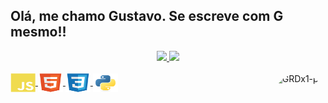 ## Olá, me chamo Gustavo. Se escreve com G mesmo!!

<div align="center">
  <a href="https://github.com/GRDx1">
  <img height="140em" src="https://github-readme-stats.vercel.app/api?username=GRDx1&show_icons=true&theme=dark&include_all_commits=true&count_private=true"/>
  <img height="140em" src="https://github-readme-stats.vercel.app/api/top-langs/?username=GRDx1&layout=compact&langs_count=7&theme=dark"/>
</div>

<div style="display: inline_block"><br>
  <img align="center" alt="GRDx1-Js" height="30" width="40" src="https://raw.githubusercontent.com/devicons/devicon/master/icons/javascript/javascript-plain.svg">
  <img align="center" alt="GRDx1-HTML" height="30" width="40" src="https://raw.githubusercontent.com/devicons/devicon/master/icons/html5/html5-original.svg">
  <img align="center" alt="GRDx1-CSS" height="30" width="40" src="https://raw.githubusercontent.com/devicons/devicon/master/icons/css3/css3-original.svg">
  <img align="center" alt="GRDx1-Python" height="30" width="40" src="https://raw.githubusercontent.com/devicons/devicon/master/icons/python/python-original.svg">
  <img align="right" alt="GRDx1-pic" height="150" style="border-radius:50px;" src="https://pbs.twimg.com/media/ErUUkj3XUAIA7Zj.jpg">
</div>

##

